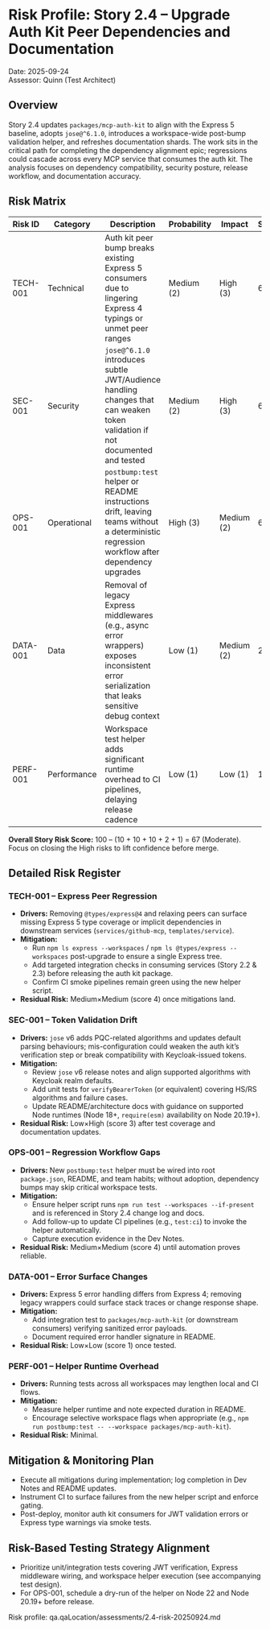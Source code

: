 # Risk Profile: Story 2.4 – Upgrade Auth Kit Peer Dependencies and Documentation

Date: 2025-09-24  
Assessor: Quinn (Test Architect)

## Overview
Story 2.4 updates `packages/mcp-auth-kit` to align with the Express 5 baseline, adopts `jose@^6.1.0`, introduces a workspace-wide post-bump validation helper, and refreshes documentation shards. The work sits in the critical path for completing the dependency alignment epic; regressions could cascade across every MCP service that consumes the auth kit. The analysis focuses on dependency compatibility, security posture, release workflow, and documentation accuracy.

## Risk Matrix

| Risk ID | Category | Description | Probability | Impact | Score | Priority |
|---------|----------|-------------|-------------|--------|-------|----------|
| TECH-001 | Technical | Auth kit peer bump breaks existing Express 5 consumers due to lingering Express 4 typings or unmet peer ranges | Medium (2) | High (3) | 6 | High |
| SEC-001 | Security | `jose@^6.1.0` introduces subtle JWT/Audience handling changes that can weaken token validation if not documented and tested | Medium (2) | High (3) | 6 | High |
| OPS-001 | Operational | `postbump:test` helper or README instructions drift, leaving teams without a deterministic regression workflow after dependency upgrades | High (3) | Medium (2) | 6 | High |
| DATA-001 | Data | Removal of legacy Express middlewares (e.g., async error wrappers) exposes inconsistent error serialization that leaks sensitive debug context | Low (1) | Medium (2) | 2 | Low |
| PERF-001 | Performance | Workspace test helper adds significant runtime overhead to CI pipelines, delaying release cadence | Low (1) | Low (1) | 1 | Minimal |

**Overall Story Risk Score:** 100 – (10 + 10 + 10 + 2 + 1) = 67 (Moderate). Focus on closing the High risks to lift confidence before merge.

## Detailed Risk Register

### TECH-001 – Express Peer Regression
- **Drivers:** Removing `@types/express@4` and relaxing peers can surface missing Express 5 type coverage or implicit dependencies in downstream services (`services/github-mcp`, `templates/service`).
- **Mitigation:**
  - Run `npm ls express --workspaces` / `npm ls @types/express --workspaces` post-upgrade to ensure a single Express tree.
  - Add targeted integration checks in consuming services (Story 2.2 & 2.3) before releasing the auth kit package.
  - Confirm CI smoke pipelines remain green using the new helper script.
- **Residual Risk:** Medium×Medium (score 4) once mitigations land.

### SEC-001 – Token Validation Drift
- **Drivers:** `jose` v6 adds PQC-related algorithms and updates default parsing behaviours; mis-configuration could weaken the auth kit’s verification step or break compatibility with Keycloak-issued tokens.
- **Mitigation:**
  - Review `jose` v6 release notes and align supported algorithms with Keycloak realm defaults.
  - Add unit tests for `verifyBearerToken` (or equivalent) covering HS/RS algorithms and failure cases.
  - Update README/architecture docs with guidance on supported Node runtimes (Node 18+, `require(esm)` availability on Node 20.19+).
- **Residual Risk:** Low×High (score 3) after test coverage and documentation updates.

### OPS-001 – Regression Workflow Gaps
- **Drivers:** New `postbump:test` helper must be wired into root `package.json`, README, and team habits; without adoption, dependency bumps may skip critical workspace tests.
- **Mitigation:**
  - Ensure helper script runs `npm run test --workspaces --if-present` and is referenced in Story 2.4 change log and docs.
  - Add follow-up to update CI pipelines (e.g., `test:ci`) to invoke the helper automatically.
  - Capture execution evidence in the Dev Notes.
- **Residual Risk:** Medium×Medium (score 4) until automation proves reliable.

### DATA-001 – Error Surface Changes
- **Drivers:** Express 5 error handling differs from Express 4; removing legacy wrappers could surface stack traces or change response shape.
- **Mitigation:**
  - Add integration test to `packages/mcp-auth-kit` (or downstream consumers) verifying sanitized error payloads.
  - Document required error handler signature in README.
- **Residual Risk:** Low×Low (score 1) once tested.

### PERF-001 – Helper Runtime Overhead
- **Drivers:** Running tests across all workspaces may lengthen local and CI flows.
- **Mitigation:**
  - Measure helper runtime and note expected duration in README.
  - Encourage selective workspace flags when appropriate (e.g., `npm run postbump:test -- --workspace packages/mcp-auth-kit`).
- **Residual Risk:** Minimal.

## Mitigation & Monitoring Plan
- Execute all mitigations during implementation; log completion in Dev Notes and README updates.
- Instrument CI to surface failures from the new helper script and enforce gating.
- Post-deploy, monitor auth kit consumers for JWT validation errors or Express type warnings via smoke tests.

## Risk-Based Testing Strategy Alignment
- Prioritize unit/integration tests covering JWT verification, Express middleware wiring, and workspace helper execution (see accompanying test design).
- For OPS-001, schedule a dry-run of the helper on Node 22 and Node 20.19+ before release.

Risk profile: qa.qaLocation/assessments/2.4-risk-20250924.md
